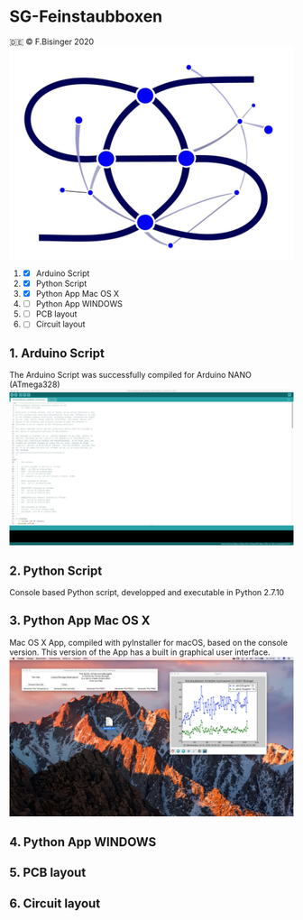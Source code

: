 # SG-Feinstaubboxen
:de: © F.Bisinger 2020
![Logo](/img/Logo_SG_Digitalisierung.jpg)
1. - [x] Arduino Script
2. - [x] Python Script
3. - [x] Python App Mac OS X
4. - [ ] Python App WINDOWS
5. - [ ] PCB layout
6. - [ ] Circuit layout
## 1. Arduino Script
The Arduino Script was successfully compiled for Arduino NANO (ATmega328)
![Arduino](/img/figure_5.png)
## 2. Python Script
Console based Python script, developped and executable in Python 2.7.10
## 3. Python App Mac OS X
Mac OS X App, compiled with pyInstaller for macOS, based on the console version.
This version of the App has a built in graphical user interface.
![macOS](/img/figure_4.png)
## 4. Python App WINDOWS
## 5. PCB layout
## 6. Circuit layout

